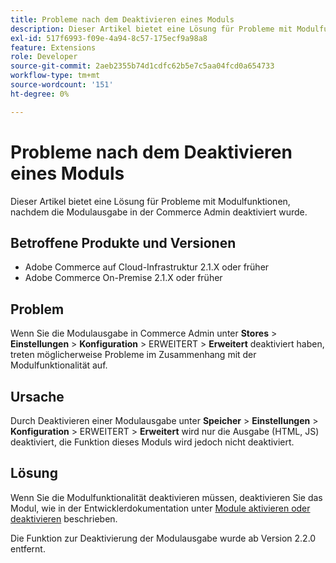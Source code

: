 ```yaml
---
title: Probleme nach dem Deaktivieren eines Moduls
description: Dieser Artikel bietet eine Lösung für Probleme mit Modulfunktionen, nachdem die Modulausgabe in der Commerce Admin deaktiviert wurde.
exl-id: 517f6993-f09e-4a94-8c57-175ecf9a98a8
feature: Extensions
role: Developer
source-git-commit: 2aeb2355b74d1cdfc62b5e7c5aa04fcd0a654733
workflow-type: tm+mt
source-wordcount: '151'
ht-degree: 0%

---
```


# Probleme nach dem Deaktivieren eines Moduls

Dieser Artikel bietet eine Lösung für Probleme mit Modulfunktionen, nachdem die Modulausgabe in der Commerce Admin deaktiviert wurde.

## Betroffene Produkte und Versionen

* Adobe Commerce auf Cloud-Infrastruktur 2.1.X oder früher
* Adobe Commerce On-Premise 2.1.X oder früher

## Problem

Wenn Sie die Modulausgabe in Commerce Admin unter **Stores** > **Einstellungen** > **Konfiguration** > ERWEITERT > **Erweitert** deaktiviert haben, treten möglicherweise Probleme im Zusammenhang mit der Modulfunktionalität auf.

## Ursache

Durch Deaktivieren einer Modulausgabe unter **Speicher** > **Einstellungen** > **Konfiguration** > ERWEITERT > **Erweitert** wird nur die Ausgabe (HTML, JS) deaktiviert, die Funktion dieses Moduls wird jedoch nicht deaktiviert.

## Lösung

Wenn Sie die Modulfunktionalität deaktivieren müssen, deaktivieren Sie das Modul, wie in der Entwicklerdokumentation unter [Module aktivieren oder deaktivieren](https://experienceleague.adobe.com/en/docs/commerce-operations/installation-guide/tutorials/manage-modules) beschrieben.

Die Funktion zur Deaktivierung der Modulausgabe wurde ab Version 2.2.0 entfernt.
